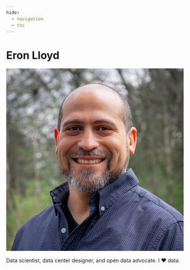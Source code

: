 ```yaml
---
hide:
  - navigation
  - toc
---
```


# Eron Lloyd

![Eron Lloyd](assets/images/eron-lloyd-headshot.png)

Data scientist, data center designer, and open data advocate. I :heart: data.
